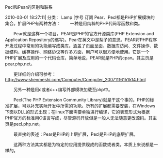 Pecl和Pear的区别和联系  

2010-03-01 18:27:11|  分类： Lamp |字号 订阅
Pear、Pecl都是PHP扩展模块的集合。扩展PHP有两种方法：
　　一种是用纯粹的PHP代码写函数和类。

　　Pear就是这样一个项目。PEAR是PHP的官方开源类库(PHP Extension and Application Repository的缩写)。Pear在英文中是梨子的意思。PEAR将PHP程序开发过程中常用的功能编写成类库，涵盖了页面呈面、数据库访问、文件操作、数据结构、缓存操作、网络协议等许多方面，用户可以很方便地使用。它是一个PHP扩展及应用的一个代码仓库，简单地说，PEAR就是PHP的cpan。其主页是pear.php.net。

　　更详细的介绍可参考：http://www.shenmeshi.com/Computer/Computer_20071116151514.html

　　另外一种是用c或者c++编写外部模块加载至php中。

　　Pecl(The PHP Extension Community Library)就是干这个事的，PHP的标准扩展，可以补充实际开发中所需的功能。所有的扩展都需要安装，在Windows下面以DLL的形式出现；在linux下面需要单独进行编译，它的表现形式为根据PHP官方的标准用C语言写成，尽管源码开放但是一般人无法随意更改源码。其主页是pecl.php.net。

　　最直接的表述：Pear是PHP的上层扩展，Pecl是PHP的底层扩展。

　　这两种方法其实都是为特定的应用提供现成的函数或者类，本质上来说都是一样的。